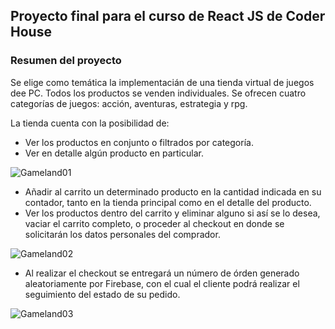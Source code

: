 ## Proyecto final para el curso de React JS de Coder House

### Resumen del proyecto

Se elige como temática la implementacián de una tienda virtual de juegos dee PC. Todos los productos se venden individuales. Se ofrecen cuatro categorías de juegos: acción, aventuras, estrategia y rpg.

La tienda cuenta con la posibilidad de:

- Ver los productos en conjunto o filtrados por categoría.
- Ver en detalle algún producto en particular.

![Gameland01](https://user-images.githubusercontent.com/112905350/232955675-969109ba-e057-4f37-9ff8-83641dcd3e75.gif)

- Añadir al carrito un determinado producto en la cantidad indicada en su contador, tanto en la tienda principal como en el detalle del producto.
- Ver los productos dentro del carrito y eliminar alguno si así se lo desea, vaciar el carrito completo, o proceder al checkout en donde se solicitarán los datos personales del comprador.

![Gameland02](https://user-images.githubusercontent.com/112905350/232955767-5413e0a3-4cc2-4d99-b540-f6ff167a5ed3.gif)

- Al realizar el checkout se entregará un número de órden generado aleatoriamente por Firebase, con el cual el cliente podrá realizar el seguimiento del estado de su pedido.

![Gameland03](https://user-images.githubusercontent.com/112905350/232955818-962f6adc-d1ab-4e8e-887f-4a5a157eb5fa.gif)




